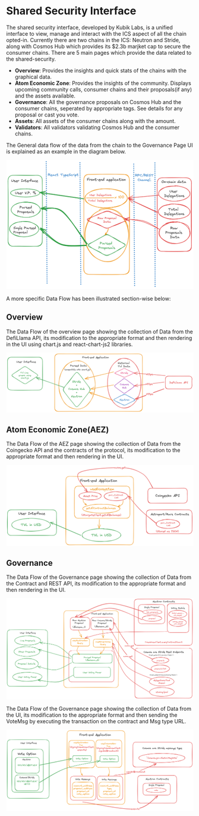 # Shared Security Interface

The shared security interface, developed by Kubik Labs, is a unified interface to view, manage and interact with the ICS aspect of all the chain opted-in. Currently there are two chains in the ICS: Neutron and Stride, along with Cosmos Hub which provides its $2.3b marjket cap to secure the consumer chains. There are 5 main pages which provide the data related to the shared-security.

- **Overview**: Provides the insights and quick stats of the chains with the graphical data.
- **Atom Economic Zone**: Provides the insights of the community. Displays upcoming community calls, consumer chains and their proposals(if any) and the assets available.
- **Governance**: All the governance proposals on Cosmos Hub and the consumer chains, seperated by appropriate tags. See details for any proposal or cast you vote.
- **Assets**: All assets of the consumer chains along with the amount.
- **Validators**: All validators validating Cosmos Hub and the consumer chains.

The General data flow of the data from the chain to the Governance Page UI is explained as an example in the diagram below.

![DFD](src/assets//dfd//gov-page-dataflow-light.png)

A more specific Data Flow has been illustrated section-wise below:

## Overview

The Data Flow of the overview page showing the collection of Data from the DefiLlama API, its modification to the appropriate format and then rendering in the UI using chart.js and react-chart-js2 libraries.

![Overview DFD](src/assets/dfd/overview-dfd.png)

## Atom Economic Zone(AEZ)

The Data Flow of the AEZ page showing the collection of Data from the Coingecko API and the contracts of the protocol, its modification to the appropriate format and then rendering in the UI.

![AEZ TVL DFD](src/assets/dfd/aez-dfd.png)

## Governance

The Data Flow of the Governance page showing the collection of Data from the Contract and REST API, its modification to the appropriate format and then rendering in the UI.

![Proposals DFD](src/assets/dfd/gov-dfd.png)

The Data Flow of the Governance page showing the collection of Data from the UI, its modification to the appropriate format and then sending the VoteMsg by executing the transaction on the contract and Msg type URL.

![Voting DFD](src/assets/dfd/voting-dfd.png)
